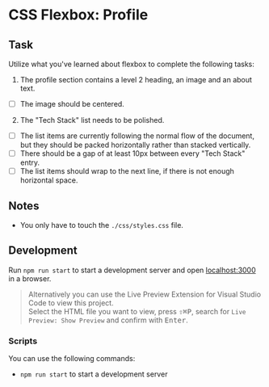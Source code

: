 # CSS Flexbox: Profile

## Task

Utilize what you've learned about flexbox to complete the following tasks:

1. The profile section contains a level 2 heading, an image and an about text.

- [ ] The image should be centered.

2. The "Tech Stack" list needs to be polished.

- [ ] The list items are currently following the normal flow of the document, but they should be packed horizontally rather than stacked vertically.
- [ ] There should be a gap of at least 10px between every "Tech Stack" entry.
- [ ] The list items should wrap to the next line, if there is not enough horizontal space.

## Notes

- You only have to touch the `./css/styles.css` file.

## Development

Run `npm run start` to start a development server and open [localhost:3000](http://localhost:3000) in a browser.

> Alternatively you can use the Live Preview Extension for Visual Studio Code to view this project.  
> Select the HTML file you want to view, press <kbd>⇧</kbd><kbd>⌘</kbd><kbd>P</kbd>, search for `Live Preview: Show Preview` and confirm with <kbd>Enter</kbd>.

### Scripts

You can use the following commands:

- `npm run start` to start a development server
